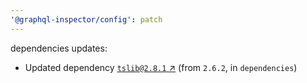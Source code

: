 ```yaml
---
'@graphql-inspector/config': patch
---
```

dependencies updates:
  - Updated dependency [`tslib@2.8.1` ↗︎](https://www.npmjs.com/package/tslib/v/2.8.1) (from
    `2.6.2`, in `dependencies`)
